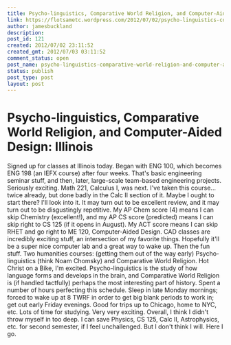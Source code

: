 ```yaml
---
title: Psycho-linguistics, Comparative World Religion, and Computer-Aided Design: Illinois
link: https://flotsametc.wordpress.com/2012/07/02/psycho-linguistics-comparative-world-religion-and-computer-aided-design-illinois/
author: jamesbuckland
description: 
post_id: 121
created: 2012/07/02 23:11:52
created_gmt: 2012/07/03 03:11:52
comment_status: open
post_name: psycho-linguistics-comparative-world-religion-and-computer-aided-design-illinois
status: publish
post_type: post
layout: post
---
```


# Psycho-linguistics, Comparative World Religion, and Computer-Aided Design: Illinois

Signed up for classes at Illinois today. Began with ENG 100, which becomes ENG 198 (an IEFX course) after four weeks. That's basic engineering seminar stuff, and then, later, large-scale team-based engineering projects. Seriously exciting. Math 221, Calculus I, was next. I've taken this course... twice already, but done badly in the Calc II section of it. Maybe I ought to start there? I'll look into it. It may turn out to be excellent review, and it may turn out to be disgustingly repetitive. My AP Chem score (4) means I can skip Chemistry (excellent!), and my AP CS score (predicted) means I can skip right to CS 125 (if it opens in August). My ACT score means I can skip RHET and go right to ME 120, Computer-Aided Design. CAD classes are incredibly exciting stuff, an intersection of my favorite things. Hopefully it'll be a super nice computer lab and a great way to wake up. Then the fun stuff. Two humanities courses: (getting them out of the way early) Psycho-linguistics (think Noam Chomsky) and Comparative World Religion. Hot Christ on a Bike, I'm excited. Psycho-linguistics is the study of how language forms and develops in the brain, and Comparative World Religion is (if handled tactfully) perhaps the most interesting part of history. Spent a number of hours perfecting this schedule. Sleep in late Monday mornings; forced to wake up at 8 TWRF in order to get big blank periods to work in; get out early Friday evenings. Good for trips up to Chicago, home to NYC, etc. Lots of time for studying. Very very exciting. Overall, I think I didn't throw myself in too deep. I can save Physics, CS 125, Calc II, Astrophysics, etc. for second semester, if I feel unchallenged. But I don't think I will. Here I go.